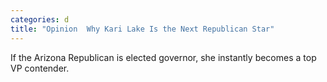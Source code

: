 ```yaml
---
categories: d
title: "Opinion  Why Kari Lake Is the Next Republican Star"
---
```

If the Arizona Republican is elected governor, she instantly becomes a top VP contender.